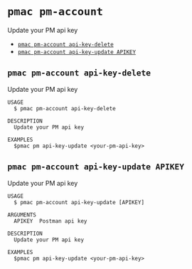 `pmac pm-account`
=================

Update your PM api key

* [`pmac pm-account api-key-delete`](#pmac-pm-account-api-key-delete)
* [`pmac pm-account api-key-update APIKEY`](#pmac-pm-account-api-key-update-apikey)

## `pmac pm-account api-key-delete`

Update your PM api key

```
USAGE
  $ pmac pm-account api-key-delete

DESCRIPTION
  Update your PM api key

EXAMPLES
  $pmac pm api-key-update <your-pm-api-key>
```

## `pmac pm-account api-key-update APIKEY`

Update your PM api key

```
USAGE
  $ pmac pm-account api-key-update [APIKEY]

ARGUMENTS
  APIKEY  Postman api key

DESCRIPTION
  Update your PM api key

EXAMPLES
  $pmac pm api-key-update <your-pm-api-key>
```
